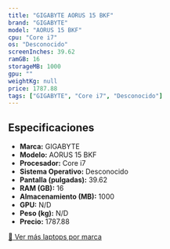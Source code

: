 ```yaml
---
title: "GIGABYTE AORUS 15 BKF"
brand: "GIGABYTE"
model: "AORUS 15 BKF"
cpu: "Core i7"
os: "Desconocido"
screenInches: 39.62
ramGB: 16
storageMB: 1000
gpu: ""
weightKg: null
price: 1787.88
tags: ["GIGABYTE", "Core i7", "Desconocido"]
---
```

## Especificaciones

- **Marca:** GIGABYTE
- **Modelo:** AORUS 15 BKF
- **Procesador:** Core i7
- **Sistema Operativo:** Desconocido
- **Pantalla (pulgadas):** 39.62
- **RAM (GB):** 16
- **Almacenamiento (MB):** 1000
- **GPU:** N/D
- **Peso (kg):** N/D
- **Precio:** 1787.88

[:rocket: Ver más laptops por marca](/brand/gigabyte)
